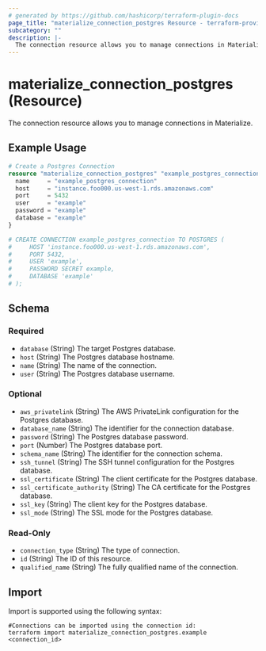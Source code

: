 ```yaml
---
# generated by https://github.com/hashicorp/terraform-plugin-docs
page_title: "materialize_connection_postgres Resource - terraform-provider-materialize"
subcategory: ""
description: |-
  The connection resource allows you to manage connections in Materialize.
---
```


# materialize_connection_postgres (Resource)

The connection resource allows you to manage connections in Materialize.

## Example Usage

```terraform
# Create a Postgres Connection
resource "materialize_connection_postgres" "example_postgres_connection" {
  name     = "example_postgres_connection"
  host     = "instance.foo000.us-west-1.rds.amazonaws.com"
  port     = 5432
  user     = "example"
  password = "example"
  database = "example"
}

# CREATE CONNECTION example_postgres_connection TO POSTGRES (
#     HOST 'instance.foo000.us-west-1.rds.amazonaws.com',
#     PORT 5432,
#     USER 'example',
#     PASSWORD SECRET example,
#     DATABASE 'example'
# );
```

<!-- schema generated by tfplugindocs -->
## Schema

### Required

- `database` (String) The target Postgres database.
- `host` (String) The Postgres database hostname.
- `name` (String) The name of the connection.
- `user` (String) The Postgres database username.

### Optional

- `aws_privatelink` (String) The AWS PrivateLink configuration for the Postgres database.
- `database_name` (String) The identifier for the connection database.
- `password` (String) The Postgres database password.
- `port` (Number) The Postgres database port.
- `schema_name` (String) The identifier for the connection schema.
- `ssh_tunnel` (String) The SSH tunnel configuration for the Postgres database.
- `ssl_certificate` (String) The client certificate for the Postgres database.
- `ssl_certificate_authority` (String) The CA certificate for the Postgres database.
- `ssl_key` (String) The client key for the Postgres database.
- `ssl_mode` (String) The SSL mode for the Postgres database.

### Read-Only

- `connection_type` (String) The type of connection.
- `id` (String) The ID of this resource.
- `qualified_name` (String) The fully qualified name of the connection.

## Import

Import is supported using the following syntax:

```shell
#Connections can be imported using the connection id:
terraform import materialize_connection_postgres.example <connection_id>
```
